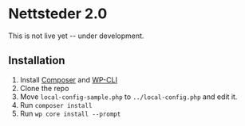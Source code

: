 # Nettsteder 2.0

This is not live yet -- under development.


## Installation

1. Install [Composer](https://getcomposer.org) and [WP-CLI](https://wp-cli.org/)
1. Clone the repo
1. Move `local-config-sample.php` to `../local-config.php` and edit it.
1. Run `composer install`
1. Run `wp core install --prompt`
